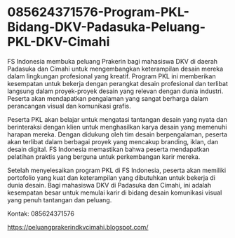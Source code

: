 # 085624371576-Program-PKL-Bidang-DKV-Padasuka-Peluang-PKL-DKV-Cimahi
FS Indonesia membuka peluang Prakerin bagi mahasiswa DKV di daerah Padasuka dan Cimahi untuk mengembangkan keterampilan desain mereka dalam lingkungan profesional yang kreatif. Program PKL ini memberikan kesempatan untuk bekerja dengan perangkat desain profesional dan terlibat langsung dalam proyek-proyek desain yang relevan dengan dunia industri. Peserta akan mendapatkan pengalaman yang sangat berharga dalam perancangan visual dan komunikasi grafis.

Peserta PKL akan belajar untuk mengatasi tantangan desain yang nyata dan berinteraksi dengan klien untuk menghasilkan karya desain yang memenuhi harapan mereka. Dengan didukung oleh tim desain berpengalaman, peserta akan terlibat dalam berbagai proyek yang mencakup branding, iklan, dan desain digital. FS Indonesia memastikan bahwa peserta mendapatkan pelatihan praktis yang berguna untuk perkembangan karir mereka.

Setelah menyelesaikan program PKL di FS Indonesia, peserta akan memiliki portofolio yang kuat dan keterampilan yang dibutuhkan untuk bekerja di dunia desain. Bagi mahasiswa DKV di Padasuka dan Cimahi, ini adalah kesempatan besar untuk memulai karir di bidang desain komunikasi visual yang penuh tantangan dan peluang.

Kontak:
085624371576

https://peluangprakerindkvcimahi.blogspot.com/
